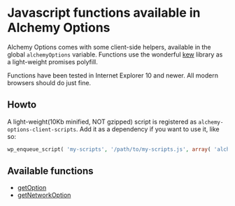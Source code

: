 # Javascript functions available in Alchemy Options

Alchemy Options comes with some client-side helpers, available in the global `alchemyOptions` variable. Functions use the wonderful [kew](https://github.com/Medium/kew) library as a light-weight promises polyfill.

Functions have been tested in Internet Explorer 10 and newer. All modern browsers should do just fine.

## Howto

A light-weight(10Kb minified, NOT gzipped) script is registered as `alchemy-options-client-scripts`. Add it as a dependency if you want to use it, like so:

```php
wp_enqueue_script( 'my-scripts', '/path/to/my-scripts.js', array( 'alchemy-options-client-scripts' ), '1.0', true );
```

## Available functions

* [getOption](get_option.md)
* [getNetworkOption](get_network_option.md)